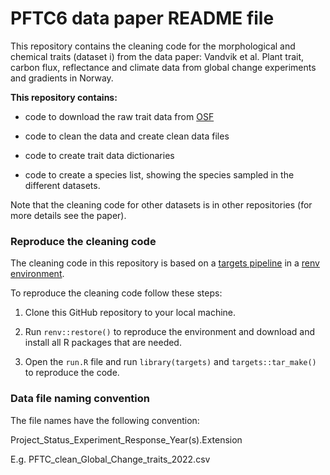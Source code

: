 
# PFTC6 data paper README file

This repository contains the cleaning code for the morphological and
chemical traits (dataset i) from the data paper: Vandvik et al. Plant
trait, carbon flux, reflectance and climate data from global change
experiments and gradients in Norway.

**This repository contains:**

- code to download the raw trait data from [OSF](https://osf.io/fcbw4/)

- code to clean the data and create clean data files

- code to create trait data dictionaries

- code to create a species list, showing the species sampled in the
  different datasets.

Note that the cleaning code for other datasets is in other repositories
(for more details see the paper).

### Reproduce the cleaning code

The cleaning code in this repository is based on a [targets
pipeline](https://books.ropensci.org/targets/) in a [renv
environment](https://rstudio.github.io/renv/articles/renv.html).

To reproduce the cleaning code follow these steps:

1.  Clone this GitHub repository to your local machine.

2.  Run `renv::restore()` to reproduce the environment and download and
    install all R packages that are needed.

3.  Open the `run.R` file and run `library(targets)` and
    `targets::tar_make()` to reproduce the code.

### Data file naming convention

The file names have the following convention:

Project_Status_Experiment_Response_Year(s).Extension

E.g. PFTC_clean_Global_Change_traits_2022.csv
